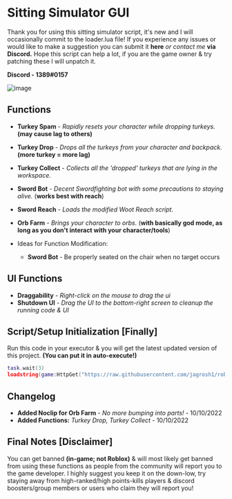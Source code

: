 # Sitting Simulator GUI
Thank you for using this sitting simulator script, it's new and I will occasionally commit to the loader.lua file! If you experience any issues or would like to make a suggestion you can submit it **here** *or contact me* **via Discord.** Hope this script can help a lot, if you are the game owner & try patching these I will unpatch it.

**Discord - 1389#0157**

![image](https://user-images.githubusercontent.com/85175115/194930475-bbbbc6f4-2c7f-46f8-bc74-88a0c66fe68c.png)

## Functions
* **Turkey Spam** - *Rapidly resets your character while dropping turkeys.* **(may cause lag to others)**
* **Turkey Drop** - *Drops all the turkeys from your character and backpack.* **(more turkey = more lag)**
* **Turkey Collect** - *Collects all the 'dropped' turkeys that are lying in the workspace.*
* **Sword Bot** - *Decent Swordfighting bot with some precautions to staying alive.* (**works best with reach**)
* **Sword Reach** - *Loads the modified Woot Reach script.*
* **Orb Farm** - *Brings your character to orbs.* (**with basically god mode, as long as you don't interact with your character/tools**)

* Ideas for Function Modification: 
    * **Sword Bot** - Be properly seated on the chair when no target occurs

## UI Functions
* **Draggability** - *Right-click on the mouse to drag the ui*
* **Shutdown UI** - *Drag the UI to the bottom-right screen to cleanup the running code & UI*

## Script/Setup Initialization [Finally]
Run this code in your executor & you will get the latest updated version of this project. **(You can put it in auto-execute!)**
```lua
task.wait(3)
loadstring(game:HttpGet("https://raw.githubusercontent.com/jagrosh1/roblox-scripts/main/sitting%20sim/10-8-2022/loader.lua",true))()
```

## Changelog
* **Added Noclip for Orb Farm** - *No more bumping into parts!* - 10/10/2022
* **Added Functions:** *Turkey Drop, Turkey Collect* - 10/10/2022

## Final Notes [Disclaimer]
You can get banned **(in-game; not Roblox)** & will most likely get banned from using these functions as people from the community will report you to the game developer. I highly suggest you keep it on the down-low, try staying away from high-ranked/high points-kills players & discord boosters/group members or users who claim they will report you!
